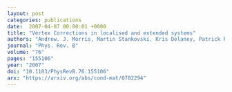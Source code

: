```yaml
---
layout: post
categories: publications
date:  2007-04-07 00:00:01 +0000
title: "Vertex Corrections in localised and extended systems"
authors: "Andrew. J. Morris, Martin Stankovski, Kris Delaney, Patrick Rinke, Pablo Garcia-Gonzales, Rex Godby"
journal: "Phys. Rev. B"
volume: "76"
pages: "155106"
year: "2007"
doi: "10.1103/PhysRevB.76.155106"
arx: "https://arxiv.org/abs/cond-mat/0702294"
---
```

